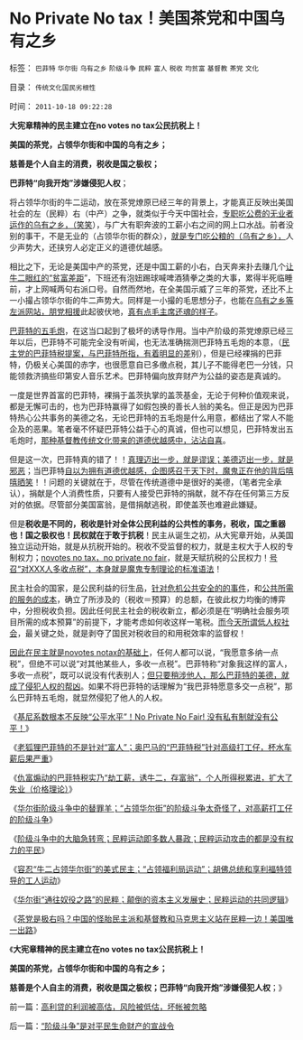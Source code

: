 # No&nbsp;Private&nbsp;No&nbsp;tax！美国茶党和中国乌有之乡

标签： `巴菲特` `华尔街` `乌有之乡` `阶级斗争` `民粹` `富人` `税收` `均贫富` `基督教` `茶党` `文化` 

目录： `传统文化国民劣根性`

时间： `2011-10-18 09:22:28`

**大宪章精神的民主建立在no votes no tax公民抗税上！**

**美国的茶党，占领华尔街和中国的乌有之乡；**

**慈善是个人自主的消费，税收是国之极权；**

**巴菲特“向我开炮”涉嫌侵犯人权**；

将占领华尔街的牛二运动，放在茶党燎原已经三年的背景上，才能真正反映出美国社会的左（民粹）右（中产）之争，就类似于今天中国社会，[专职吃公费的无业者运作的乌有之乡，（笑笑](http://hi.baidu.com/darthchn/blog/item/ed4ad95838c09f232934f03c.html)），与广大有职奔波的工薪小右之间的网上口水战。前者没别的事干，不是无业的（占领华尔街的群众），[就是专门吃公粮的（乌有之乡），](http://darthvad.blog.163.com/blog/static/53399470201082143559587/)人少声势大，还挟穷人必定正义的道德优越感。

相比之下，无论是美国中产的茶党，还是中国工薪的小右，白天奔来扑去赚几个[让牛二眼红的“贫富差距](../../../2011/10/14/基尼系数绝对化＝奴隶社会最公平.md)”，下班还有泡妞踢球喊啤酒猜拳之类的大事，累得半死临睡前，才上网喊两句右派口号。自然而然地，在全美国示威了三年的茶党，还比不上一小撮占领华尔街的牛二声势大。同样是一小撮的毛思想分子，也能在[乌有之乡等左派网站，朋党相援](../../../2011/7/14/欣赏塔利班的中国传统文人.md)此起彼伏地，[真有点毛主席还魂的样子](../../../2010/5/17/袁腾飞绝没有人身攻击却遭毛派人身攻击.md)。

[巴菲特的五毛炮](../../../2011/8/24/巴菲特“向我开炮”当五毛,华尔街奴役全世界.md)，在这当口起到了极坏的诱导作用。当中产阶级的茶党燎原已经三年以后，巴菲特不可能完全没有听闻，也无法准确揣测巴菲特五毛炮的本意，（[民主党的巴菲特税提案，与巴菲特所指，有着明显的差](../../../2011/10/16/美国民粹“劫工薪，诱牛二，存富翁”，扩大了失业！.md)别），但是已经裸捐的巴菲特，仍极关心美国的赤字，也很愿意自已多缴点税，其儿子不能得老巴一分钱，只能领救济搞些印第安人音乐艺术。巴菲特偏向放弃财产为公益的姿态是真诚的。

一度是世界首富的巴菲特，裸捐于盖茨执掌的盖茨基金，无论于何种价值观来说，都是无懈可击的，也为巴菲特赢得了如假包换的善长人翁的美名。但正是因为巴菲特热心公共事务的美德之名，无论巴菲特的五毛炮是什么用意，都结出了常人不能企及的恶果。笔者毫不怀疑巴菲特公益于心的真诚，但也可以想见，巴菲特发出五毛炮时，[那种基督教传统文化带来的道德优越感中，沾沾自喜](../../../2011/8/26/慈善捐献是市场经济的自主交换行为.md)。

但是这一次，巴菲特真的错了！！[真理迈出一步，就是谬误；美德迈出一步，就是邪恶](../../../2009/11/14/正义感也可以变得非常可怕.md)；当巴菲特[自以为拥有道德优越感，企图感召于天下时，魔鬼正在他的背后嘻嘻晒笑](../../../2010/3/16/部分世界古代史是今天的国家机密.md)！！问题的关键就在于，尽管在传统道德中是很好的美德，（笔者完全承认），捐献是个人消费性质，只要有人接受巴菲特的捐献，就不存在任何第三方反对的依据。尽管部分美国富翁，是借捐献逃税，即使盖茨也难避此嫌疑。

但是**税收是不同的，税收是针对全体公民利益的公共性的事务，税收，国之重器也！国之极权也！民权就在于敢于抗税**！民主从诞生之初，从大宪章开始，从美国独立运动开始，就是从抗税开始的。税收不受监督的权力，就是主权大于人权的专制权力；[novotes no tax，no private no fair](../../../2011/10/15/NoPrivateNoFair!没有私有制就没有公平！.md)，就是天赋抗税的公民权力！[号召“对XXX人多收点税”，本身就是魔鬼专制理论的标准语法](../../../2007/10/5/慈善捐款不是富人义务，政策福利缺失不能指望私人慈善.md)！

民主社会的国家，是公民利益的衍生品，[针对危机公共安全的的事件](../../../2010/1/21/国家是危机管理的工具.md)，和[公共所需的服务的成本](../../../2009/12/6/公务员，即公共服务从业员.md)，确立了所涉及的（税收＝预算）的总额，在彼此权力均衡的博弈中，分担税收负担。因此任何民主社会的税收新立，都必须是在“明确社会服务项目所需的成本预算”的前提下，才能考虑如何收这样一笔税。[而今天所谓低人权社会](../../../2009/10/29/低人权和低治权的等效性，慈善的消费性质.md)，最关键之处，就是剥夺了国民对税收目的和用税效率的监督权！

[因此在民主就是novotes notax的基础上](../../../2011/10/15/客观衡量个人财产“贫富差距”的标准不存在.md)，任何人都可以说，“我愿意多纳一点税”，但绝不可以说“对其他某些人，多收一点税”。巴菲特称“对象我这样的富人，多收一点税”，既可以说没有代表别人；[但只要稍涉他人，那么巴菲特的美德，就成了侵犯人权的帮凶](../../../2008/5/15/慈善捐款不是强制税收，不能代替政府责任.md)。如果不将巴菲特的话理解为“我巴菲特愿意多交一点税”，那么巴菲特五毛炮，就显然侵犯了他人的人权。

《[基尼系数根本不反映“公平水平”！No Private No Fair! 没有私有制就没有公平！](../../../2011/10/15/NoPrivateNoFair!没有私有制就没有公平！.md)》

《[老狐狸巴菲特的不是针对“富人”；奥巴马的“巴菲特税”针对高级打工仔，杯水车薪后果严重](../../../2011/10/16/美国仇富运动“富翁不能碰，打工仔收入个个平等”.md)》

《[仇富煽动的巴菲特税实乃“劫工薪，诱牛二，存富翁”，个人所得税累进，扩大了失业（价格理论）](../../../2011/10/16/美国民粹“劫工薪，诱牛二，存富翁”，扩大了失业！.md)》

《[华尔街阶级斗争中的替罪羊；“占领华尔街”的阶级斗争太奇怪了，对高薪打工仔的阶级斗争](../../../2011/10/16/占领华尔街阶级斗争中的替罪羊.md)》

《[阶级斗争中的大脑急转弯；民粹运动即多数人暴政；民粹运动攻击的都是没有权力的平民](../../../2011/10/16/阶级斗争中的大脑急转弯，攻击无权的小平民.md)》

《[容忍“牛二占领华尔街”的美式民主；“占领福利局运动”；胡佛总统和享利福特领导的工人运动](../../../2011/10/17/占领大企业，占领福利局，占领华尔街.md)》

《[华尔街“通往奴役之路”的民粹；颠倒的资本主义发展史；民粹运动的共同逻辑](../../../2011/10/17/颠倒的资本主义发展史，民粹的逻辑.md)》

《[茶党是极右吗？中国的怪胎民主派和基督教和马克思主义站在民粹一边！美国唯一出路](../../../2011/10/17/茶党是极右吗？私有制是极右吗？中产阶级是极右吗？.md)》

《**大宪章精神的民主建立在no votes no tax公民抗税上！**

**美国的茶党，占领华尔街和中国的乌有之乡；**

**慈善是个人自主的消费，税收是国之极权；巴菲特“向我开炮”涉嫌侵犯人权**；》



前一篇：[高利贷的利润被高估，风险被低估，坏帐被忽略](../../../2011/10/18/高利贷的利润被高估，风险被低估，坏帐被忽略.md)

后一篇：[“阶级斗争”是对平民生命财产的宣战令](../../../2011/10/18/“阶级斗争”是对平民生命财产的宣战令.md)